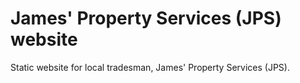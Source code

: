 # James' Property Services (JPS) website

Static website for local tradesman, James' Property Services (JPS).
